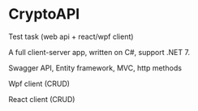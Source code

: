 # CryptoAPI
Test task (web api + react/wpf client)

A full client-server app, written on C#, support .NET 7.

Swagger API, Entity framework, MVC, http methods

Wpf client (CRUD)

React client (CRUD)
